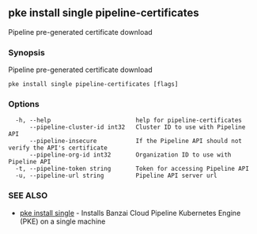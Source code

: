 ## pke install single pipeline-certificates

Pipeline pre-generated certificate download

### Synopsis

Pipeline pre-generated certificate download

```
pke install single pipeline-certificates [flags]
```

### Options

```
  -h, --help                        help for pipeline-certificates
      --pipeline-cluster-id int32   Cluster ID to use with Pipeline API
      --pipeline-insecure           If the Pipeline API should not verify the API's certificate
      --pipeline-org-id int32       Organization ID to use with Pipeline API
  -t, --pipeline-token string       Token for accessing Pipeline API
  -u, --pipeline-url string         Pipeline API server url
```

### SEE ALSO

* [pke install single](pke_install_single.md)	 - Installs Banzai Cloud Pipeline Kubernetes Engine (PKE) on a single machine

